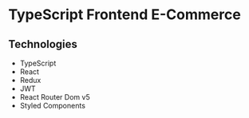 # TypeScript Frontend E-Commerce

## Technologies

-   TypeScript
-   React
-   Redux
-   JWT
-   React Router Dom v5
-   Styled Components
